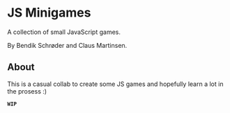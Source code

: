 # JS Minigames

A collection of small JavaScript games.

By Bendik Schrøder and Claus Martinsen.

## About

This is a casual collab to create some JS games and hopefully learn a lot in the prosess :)

__`WIP`__
